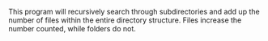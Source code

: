This program will recursively search through subdirectories and add up the number of files within the entire directory structure. Files increase the number counted, while folders do not. 
